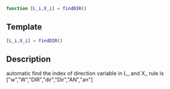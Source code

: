 ```matlab
function [L_i,X_i] = findDIR()
```

## Template 

```matlab
[L_i,X_i] = findDIR()

```

## Description 
automatic find the index of direction variable in L_ and X_
rule is ["w","W","DIR","dir","Dir","AN","an"]

 